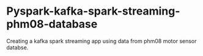 # Pyspark-kafka-spark-streaming-phm08-database
Creating a kafka spark streaming app using data from phm08 motor sensor databse.
